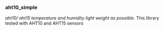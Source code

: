 ### aht10_simple

*aht10/ aht15 temperature and humidity light weight as possible.*
This library tested with AHT10 and AHT15 sensors
